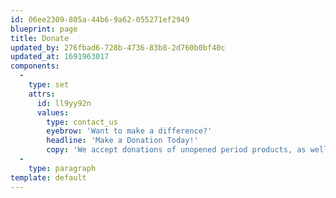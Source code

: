 ```yaml
---
id: 06ee2309-805a-44b6-9a62-055271ef2949
blueprint: page
title: Donate
updated_by: 276fbad6-728b-4736-83b8-2d760b0bf40c
updated_at: 1691963017
components:
  -
    type: set
    attrs:
      id: ll9yy92n
      values:
        type: contact_us
        eyebrow: 'Want to make a difference?'
        headline: 'Make a Donation Today!'
        copy: 'We accept donations of unopened period products, as well as financial donations. If you want to donate money, we can accept checks and PayPal donations.'
  -
    type: paragraph
template: default
---
```

